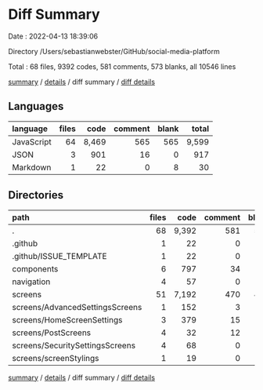 # Diff Summary

Date : 2022-04-13 18:39:06

Directory /Users/sebastianwebster/GitHub/social-media-platform

Total : 68 files,  9392 codes, 581 comments, 573 blanks, all 10546 lines

[summary](results.md) / [details](details.md) / diff summary / [diff details](diff-details.md)

## Languages
| language | files | code | comment | blank | total |
| :--- | ---: | ---: | ---: | ---: | ---: |
| JavaScript | 64 | 8,469 | 565 | 565 | 9,599 |
| JSON | 3 | 901 | 16 | 0 | 917 |
| Markdown | 1 | 22 | 0 | 8 | 30 |

## Directories
| path | files | code | comment | blank | total |
| :--- | ---: | ---: | ---: | ---: | ---: |
| . | 68 | 9,392 | 581 | 573 | 10,546 |
| .github | 1 | 22 | 0 | 8 | 30 |
| .github/ISSUE_TEMPLATE | 1 | 22 | 0 | 8 | 30 |
| components | 6 | 797 | 34 | 87 | 918 |
| navigation | 4 | 57 | 0 | 2 | 59 |
| screens | 51 | 7,192 | 470 | 444 | 8,106 |
| screens/AdvancedSettingsScreens | 1 | 152 | 3 | 18 | 173 |
| screens/HomeScreenSettings | 3 | 379 | 15 | 24 | 418 |
| screens/PostScreens | 4 | 32 | 12 | 0 | 44 |
| screens/SecuritySettingsScreens | 4 | 68 | 0 | 0 | 68 |
| screens/screenStylings | 1 | 19 | 0 | 2 | 21 |

[summary](results.md) / [details](details.md) / diff summary / [diff details](diff-details.md)